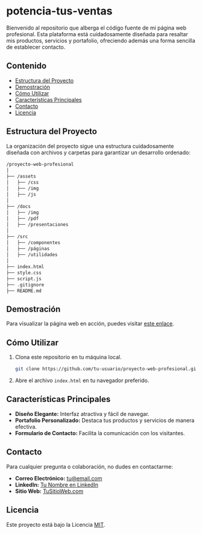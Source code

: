 # potencia-tus-ventas

Bienvenido al repositorio que alberga el código fuente de mi página web profesional. Esta plataforma está cuidadosamente diseñada para resaltar mis productos, servicios y portafolio, ofreciendo además una forma sencilla de establecer contacto.

## Contenido

- [Estructura del Proyecto](#estructura-del-proyecto)
- [Demostración](#demostración)
- [Cómo Utilizar](#cómo-utilizar)
- [Características Principales](#características-principales)
- [Contacto](#contacto)
- [Licencia](#licencia)

## Estructura del Proyecto

La organización del proyecto sigue una estructura cuidadosamente diseñada con archivos y carpetas para garantizar un desarrollo ordenado:

```
/proyecto-web-profesional
│
├── /assets
│   ├── /css
│   ├── /img
│   ├── /js
│
├── /docs
│   ├── /img
│   ├── /pdf
│   ├── /presentaciones
│
├── /src
│   ├── /componentes
│   ├── /páginas
│   ├── /utilidades
│
├── index.html
├── style.css
├── script.js
├── .gitignore
├── README.md
```

## Demostración

Para visualizar la página web en acción, puedes visitar [este enlace](![php](https://github.com/DannyCrisostomo/potencia-tus-ventas/blob/main/potencia%20tus%20ventas.png)).

## Cómo Utilizar

1. Clona este repositorio en tu máquina local.
    ```bash
    git clone https://github.com/tu-usuario/proyecto-web-profesional.git
    ```

2. Abre el archivo `index.html` en tu navegador preferido.

## Características Principales

- **Diseño Elegante:** Interfaz atractiva y fácil de navegar.
- **Portafolio Personalizado:** Destaca tus productos y servicios de manera efectiva.
- **Formulario de Contacto:** Facilita la comunicación con los visitantes.

## Contacto

Para cualquier pregunta o colaboración, no dudes en contactarme:

- **Correo Electrónico:** tu@email.com
- **LinkedIn:** [Tu Nombre en LinkedIn](#)
- **Sitio Web:** [TuSitioWeb.com](#)

## Licencia

Este proyecto está bajo la Licencia [MIT](LICENSE).
